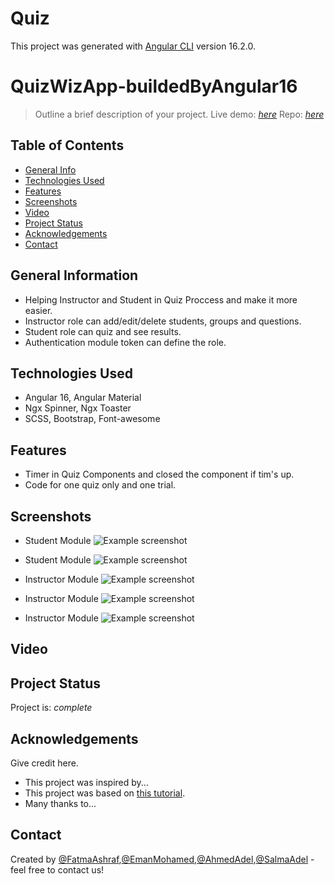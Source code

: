 # Quiz

This project was generated with [Angular CLI](https://github.com/angular/angular-cli) version 16.2.0.

# QuizWizApp-buildedByAngular16
> Outline a brief description of your project.
> Live demo: [_here_](https://fattemaashraf.github.io/QuizWizApp-buildedByAngular16/#/auth/login) 
> Repo: [_here_](https://github.com/Salhoom75/Quiz) 

## Table of Contents
* [General Info](#general-information)
* [Technologies Used](#technologies-used)
* [Features](#features)
* [Screenshots](#screenshots)
* [Video](#video)
* [Project Status](#project-status)
* [Acknowledgements](#acknowledgements)
* [Contact](#contact)


## General Information
- Helping Instructor and Student in Quiz Proccess and make it more easier.
- Instructor role can add/edit/delete students, groups and questions.
- Student role can quiz and see results.
- Authentication module token can define the role.


## Technologies Used
- Angular 16, Angular Material
- Ngx Spinner, Ngx Toaster
- SCSS, Bootstrap, Font-awesome


## Features
- Timer in Quiz Components and closed the component if tim's up.
- Code for one quiz only and one trial.


## Screenshots
- Student Module
![Example screenshot](assets/images/Screenshot_41.png)
- Student Module
![Example screenshot](assets/images/Quizzes%20-%20Learner.png)

- Instructor Module
![Example screenshot](assets/images/Questions%20-%20Instructor.png)
- Instructor Module
![Example screenshot](assets/images/Quizzes%20-%20Instructor.png)
- Instructor Module
![Example screenshot](assets/images/Students%20-%20Instructor.png)



## Video




## Project Status
Project is:  _complete_ 



## Acknowledgements
Give credit here.
- This project was inspired by...
- This project was based on [this tutorial](https://www.example.com).
- Many thanks to...


## Contact
Created by [@FatmaAshraf](https://www.linkedin.com/in/fatma-ashraf-b57279103),[@EmanMohamed](https://github.com/EmanMohamed22),[@AhmedAdel](https://github.com/Ahmed-Adel33),[@SalmaAdel](https://github.com/Salhoom75)  - feel free to contact us!



